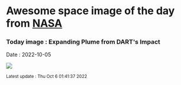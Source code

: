 
  # Awesome space image of the day from [NASA](https://api.nasa.gov/)

  ### Today image : Expanding Plume from DART's Impact
  Date : 2022-10-05

  ![](https://www.youtube.com/embed/MC8f6gxqn3s?ref=0)

  <small>Latest update : Thu Oct  6 01:41:37 2022</small>
